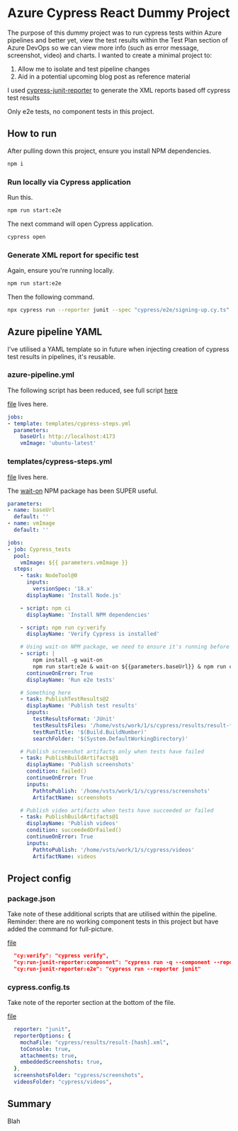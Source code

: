 #  Azure Cypress React Dummy Project
The purpose of this dummy project was to run cypress tests within Azure pipelines and better yet, view the test results within the Test Plan section of Azure DevOps so we can view more info (such as error message, screenshot, video) and charts. I wanted to create a minimal project to:

1. Allow me to isolate and test pipeline changes
2. Aid in a potential upcoming blog post as reference material

I used [cypress-junit-reporter](https://www.npmjs.com/package/cypress-junit-reporter) to generate the XML reports based off cypress test results

Only e2e tests, no component tests in this project.

## How to run
After pulling down this project, ensure you install NPM dependencies.

```sh
npm i
```

### Run locally via Cypress application
Run this.

```sh
npm run start:e2e
```

The next command will open Cypress application.

```sh
cypress open
```

### Generate XML report for specific test

Again, ensure you're running locally.

```sh
npm run start:e2e
```

Then the following command.

```sh
npx cypress run --reporter junit --spec "cypress/e2e/signing-up.cy.ts"
```

## Azure pipeline YAML

I've utilised a YAML template so in future when injecting creation of cypress test results in pipelines, it's reusable. 

### azure-pipeline.yml

The following script has been reduced, see full script [here](here)

[file](https://github.com/lornasw93/react-vite-cypress-azure-ts/blob/master/azure-pipeline.yml) lives here.

```yaml
jobs:
- template: templates/cypress-steps.yml
  parameters:
    baseUrl: http://localhost:4173
    vmImage: 'ubuntu-latest'
```

### templates/cypress-steps.yml

[file](https://github.com/lornasw93/react-vite-cypress-azure-ts/blob/master/templates/cypress-steps.yml) lives here.

The [wait-on](https://www.npmjs.com/package/wait-on) NPM package has been SUPER useful.

```yaml
parameters:
- name: baseUrl
  default: ''
- name: vmImage
  default: ''

jobs:
- job: Cypress_tests
  pool: 
    vmImage: ${{ parameters.vmImage }}
  steps:
    - task: NodeTool@0
      inputs:
        versionSpec: '18.x'
      displayName: 'Install Node.js'

    - script: npm ci
      displayName: 'Install NPM dependencies'

    - script: npm run cy:verify
      displayName: 'Verify Cypress is installed'

    # Using wait-on NPM package, we need to ensure it's running before running tests and generating a report
    - script: |
        npm install -g wait-on
        npm run start:e2e & wait-on ${{parameters.baseUrl}} & npm run cy:run-junit-reporter:e2e
      continueOnError: True
      displayName: 'Run e2e tests'

    # Something here
    - task: PublishTestResults@2
      displayName: 'Publish test results'
      inputs:
        testResultsFormat: 'JUnit'
        testResultsFiles: '/home/vsts/work/1/s/cypress/results/result-*.xml'
        testRunTitle: '$(Build.BuildNumber)'
        searchFolder: '$(System.DefaultWorkingDirectory)'

    # Publish screenshot artifacts only when tests have failed
    - task: PublishBuildArtifacts@1
      displayName: 'Publish screenshots'
      condition: failed()
      continueOnError: True
      inputs:
        PathtoPublish: '/home/vsts/work/1/s/cypress/screenshots'
        ArtifactName: screenshots

    # Publish video artifacts when tests have succeeded or failed
    - task: PublishBuildArtifacts@1
      displayName: 'Publish videos'
      condition: succeededOrFailed()
      continueOnError: True
      inputs:
        PathtoPublish: '/home/vsts/work/1/s/cypress/videos'
        ArtifactName: videos
```

## Project config

### package.json
Take note of these additional scripts that are utilised within the pipeline. Reminder: there are no working component tests in this project but have added the command for full-picture.

[file](https://github.com/lornasw93/react-vite-cypress-azure-ts/blob/master/package.json)

```json
  "cy:verify": "cypress verify",
  "cy:run-junit-reporter:component": "cypress run -q --component --reporter junit",
  "cy:run-junit-reporter:e2e": "cypress run --reporter junit"
```

### cypress.config.ts
Take note of the reporter section at the bottom of the file.

[file](https://github.com/lornasw93/react-vite-cypress-azure-ts/blob/master/cypress.config.ts)

```yaml
  reporter: "junit",
  reporterOptions: {
    mochaFile: "cypress/results/result-[hash].xml",
    toConsole: true,
    attachments: true,
    embeddedScreenshots: true,
  },
  screenshotsFolder: "cypress/screenshots",
  videosFolder: "cypress/videos",
  ```

## Summary

Blah
